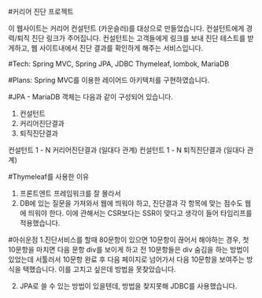 #커리어 진단 프로젝트

이 웹사이트는 커리어 컨설턴트 (카운슬러)를 대상으로 만들었습니다. 
컨설턴트에게 경력/퇴직 진단 링크가 주어집니다. 
컨설턴트는 고객들에게 링크를 보내 진단 테스트를 받게하고, 웹 사이트내에서 진단 결과를 확인하게 해주는 서비스입니다.

#Tech:
Spring MVC, Spring JPA, JDBC Thymeleaf, lombok, MariaDB

#Plans:
Spring MVC를 이용한 레이어드 아키텍처를 구현하였습니다.

#JPA - MariaDB
객체는 다음과 같이 구성되어 있습니다.
1. 컨설턴트
2. 커리어진단결과
3. 퇴직진단결과

컨설턴트 1 - N 커리어진단결과 (일대다 관계)
컨설턴트 1 - N 퇴직진단결과 (일대다 관계)

#Thymeleaf를 사용한 이유
1. 프론트엔트 프레임워크를 잘 몰라서
2. DB에 있는 질문을 가져와서 웹에 띄워야 하고, 진단결과 각 항목에 맞는 점수도 웹에 띄워야 한다. 이에 관해서는 CSR보다는 SSR이 맞다고 생각이 들어 타임리프를 적용했습니다.

#아쉬운점
1.진단서비스를 할때 80문항이 있으면 10문항이 끊어서 해야하는 경우, 첫 10문항을 마치면 다음 문항 div를 보이게 하고 전 10문항들은 div 숨김을 하는 방법이 있었는데 서툴러서 10문항 완료 후 다음 페이지로 넘어가서 다음 10문항을 보여주는 방식을 택했습니다. 이를 고치고 싶은데 방법을 못찾았습니다.

2. JPA로 쓸 수 있는 방법이 있을텐데, 방법을 찾지못해 JDBC를 사용했습니다.

